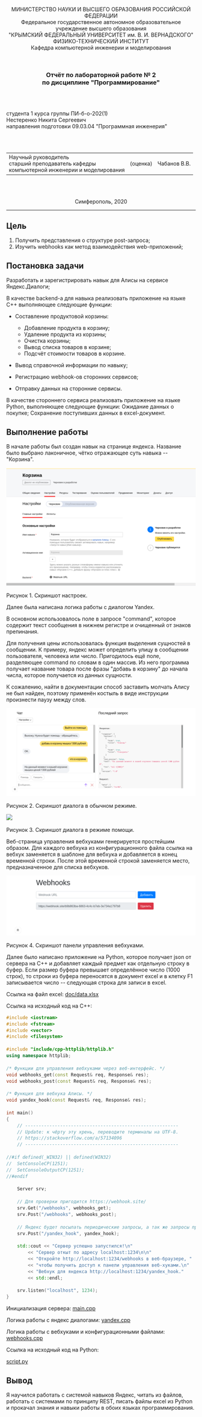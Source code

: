 <p align="center">МИНИСТЕРСТВО НАУКИ  И ВЫСШЕГО ОБРАЗОВАНИЯ РОССИЙСКОЙ ФЕДЕРАЦИИ<br>
Федеральное государственное автономное образовательное учреждение высшего образования<br>
"КРЫМСКИЙ ФЕДЕРАЛЬНЫЙ УНИВЕРСИТЕТ им. В. И. ВЕРНАДСКОГО"<br>
ФИЗИКО-ТЕХНИЧЕСКИЙ ИНСТИТУТ<br>
Кафедра компьютерной инженерии и моделирования</p>
<br>
<h3 align="center">Отчёт по лабораторной работе № 2<br> по дисциплине "Программирование"</h3>
<br><br>
<p>студента 1 курса группы ПИ-б-о-202(1)<br>Нестеренко Никита Сергеевич<br>
направления подготовки 09.03.04 "Программная инженерия"</p>
<br><br>
<table>
<tr><td>Научный руководитель<br> старший преподаватель кафедры<br> компьютерной инженерии и моделирования</td>
<td>(оценка)</td>
<td>Чабанов В.В.</td>
</tr>
</table>
<br><br>
<p align="center">Симферополь, 2020</p>
<hr>

## Цель
1. Получить представления о структуре post-запроса;
2. Изучить webhooks как метод взаимодействия web-приложений;

## Постановка задачи

Разработать и зарегистрировать навык для Алисы на сервисе Яндекс.Диалоги;

В качестве backend-a для навыка реализовать приложение на языке С++ выполняющее следующие функции:

- Составление продуктовой корзины:
    - Добавление продукта в корзину;
    - Удаление продукта из корзины;
    - Очистка корзины;
    - Вывод списка товаров в корзине;
    - Подсчёт стоимости товаров в корзине.

- Вывод справочной информации по навыку;

- Регистрацию webhook-ов сторонних сервисов;

- Отправку данных на сторонние сервисы. 

В качестве стороннего сервиса реализовать приложение на языке Python, выполняющее следующие функции:
    Ожидание данных о покупке;
    Сохранение поступивших данных в excel-документ.

## Выполнение работы
<!--
    Скриншот со страницы настроек навыка (должно быть видно название);
    Демонстрация работы функционала Корзина (достаточно скриншота с диалогом);
    Демонстрация работы функционала Помощь (достаточно скриншота с диалогом);
    Скриншот страницы управления webhook-ами с добавленным webhook-ом клиентского приложения;
    Ссылка на excel-файл заполненный клиентским приложением. Сам файл разместить в репозитории. Не обязательно делать 1000 записей, размер буфера можно уменьшить;
    Полный исходный код серверного приложения;
    Полный исходный код клиентского приложения;
-->
<!-- data.xlsx  default-mode.png  help-mode.png  settings-screenshot.png  webhooks.png -->

В начале работы был создан навык на странице яндекса. Название было выбрано лаконичное, чётко отражающее суть навыка -- "Корзина".

![](doc/2020-12-16_20-39-08.png)

  Рисунок 1. Скриншот настроек.

Далее была написана логика работы с диалогом Yandex.

В основном использовалось поле в запросе "command", которое содержит текст сообщения в нижнем регистре и очищенный от знаков препинания.

Для получения цены использовалась функция выделения сущностей в сообщении. К примеру, яндекс может определить улицу в сообщении пользователя, человека или число.
Пригодилось ещё поле, разделяющее command по словам в один массив. Из него программа получает название товара после фразы "добавь в корзину" до начала числа,
которое получается из данных сущности.

К сожалению, найти в документации способ заставить молчать Алису не был найден, поэтому применён костыль в виде инструкции произнести паузу между слов.

![](doc/2020-12-16_20-37-26.png)

  Рисунок 2. Скриншот диалога в обычном режиме.

![](doc/e2020-12-16_20-38-13.png)

  Рисунок 3. Скриншот диалога в режиме помощи.

Веб-страница управления вебхуками генерируется простейшим образом. Для каждого вебхука из конфигурационного файла ссылка на вебхук заменяется 
в шаблоне для вебхука и добавляется в конец временной строки. После этой временной строкой заменяется место, предназначенное для списка вебхуков.

![](doc/vebhyk.png)

  Рисунок 4. Скриншот панели управления вебхуками.

Далее было написано приложение на Python, которое получает json от сервера на C++ и добавляет каждый предмет как отдельную строку в буфер.
Если размер буфера превышает определённое число (1000 строк), то строки из буфера переносятся в документ excel и в клетку F1 записывается число --
следующая строка для записи в excel.

Ссылка на файл excel: [doc/data.xlsx](doc/data.xlsx)

Ссылка на исходный код на C++:

```cpp
#include <iostream>
#include <fstream>
#include <vector>
#include <filesystem>

#include "include/cpp-httplib/httplib.h"
using namespace httplib;

/* Функции для управления вебхуками через веб-интерфейс. */
void webhooks_get(const Request& req, Response& res);
void webhooks_post(const Request& req, Response& res);

/* Функция для вебхука Алисы. */
void yandex_hook(const Request& req, Response& res);

int main()
{
	// ---------------------------------------------------------
	// Update: к чёрту эту хрень, переводите терминалы на UTF-8.
	// https://stackoverflow.com/a/57134096
	// ---------------------------------------------------------

//#if defined(_WIN32) || defined(WIN32)
//	SetConsoleCP(1251);
//	SetConsoleOutputCP(1251);
//#endif

	Server srv;

	// Для проверки пригодится https://webhook.site/
	srv.Get("/webhooks", webhooks_get);
	srv.Post("/webhooks", webhooks_post);

	// Яндекс будет посылать периодические запросы, а так же запросы при изменении состояния чатов.
	srv.Post("/yandex_hook", yandex_hook);

	std::cout << "Сервер успешно запустился!\n"
		<< "Сервер откыт по адресу localhost:1234\n\n"
		<< "Откройте http://localhost:1234/webhooks в веб-браузере, "
		<< "чтобы получить доступ к панели управления веб-хуками.\n"
		<< "Вебхук для яндекса http://localhost:1234/yandex_hook."
		<< std::endl;

	srv.listen("localhost", 1234);
}
```

Инициализация сервера: [main.cpp](C++/Project1/main.cpp)

Логика работы с яндекс диалогами: [yandex.cpp](C++/Project1/yandex.cpp)

Логика работы с вебхуками и конфигурационными файлами: [webhooks.cpp](C++/Project1/webhooks.cpp)

Ссылка на исходный код на Python:

[script.py](Python/script.py)

## Вывод

Я научился работать с системой навыков Яндекс, читать из файлов, работать с системами по принципу REST, писать файлы excel из Python и прокачал знания и навыки
работы в обоих языках программирования.
